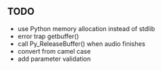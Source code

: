 ## TODO

* use Python memory allocation instead of stdlib
* error trap getbuffer()
* call Py_ReleaseBuffer() when audio finishes
* convert from camel case
* add parameter validation
